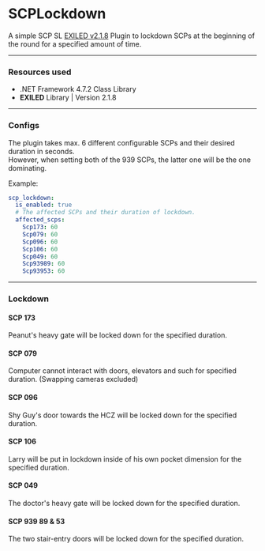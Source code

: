 # SCPLockdown

A simple SCP SL [EXILED v2.1.8](https://github.com/galaxy119/EXILED/releases/tag/2.1.8) Plugin to lockdown SCPs at the beginning of the round for a specified amount of time.<br>

---
### Resources used

- .NET Framework 4.7.2 Class Library
- **EXILED** Library | Version 2.1.8

---
### Configs

The plugin takes max. 6 different configurable SCPs and their desired duration in seconds.  
However, when setting both of the 939 SCPs, the latter one will be the one dominating.  

Example:  

```yaml
scp_lockdown:
  is_enabled: true
  # The affected SCPs and their duration of lockdown.
  affected_scps:
    Scp173: 60
    Scp079: 60
    Scp096: 60
    Scp106: 60
    Scp049: 60
    Scp93989: 60
    Scp93953: 60
```

---
### Lockdown

#### SCP 173
Peanut's heavy gate will be locked down for the specified duration.  

#### SCP 079
Computer cannot interact with doors, elevators and such for specified duration.
(Swapping cameras excluded)

#### SCP 096
Shy Guy's door towards the HCZ will be locked down for the specified duration.  

#### SCP 106
Larry will be put in lockdown inside of his own pocket dimension for the specified duration.  

#### SCP 049
The doctor's heavy gate will be locked down for the specified duration.  

#### SCP 939 89 & 53
The two stair-entry doors will be locked down for the specified duration.  

